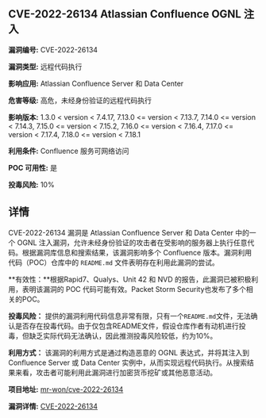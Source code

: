 ## CVE-2022-26134 Atlassian Confluence OGNL 注入

**漏洞编号:** CVE-2022-26134

**漏洞类型:** 远程代码执行

**影响应用:** Atlassian Confluence Server 和 Data Center

**危害等级:** 高危，未经身份验证的远程代码执行

**影响版本:** 1.3.0 < version < 7.4.17, 7.13.0 <= version < 7.13.7, 7.14.0 <= version < 7.14.3, 7.15.0 <= version < 7.15.2, 7.16.0 <= version < 7.16.4, 7.17.0 <= version < 7.17.4, 7.18.0 <= version < 7.18.1

**利用条件:** Confluence 服务可网络访问

**POC 可用性:** 是

**投毒风险:** 10%

## 详情

CVE-2022-26134 漏洞是 Atlassian Confluence Server 和 Data Center 中的一个 OGNL 注入漏洞，允许未经身份验证的攻击者在受影响的服务器上执行任意代码。根据漏洞库信息和搜索结果，该漏洞影响多个 Confluence 版本。漏洞利用代码（POC）仓库中的 `README.md` 文件表明存在利用此漏洞的尝试。 

**有效性：**根据Rapid7、Qualys、Unit 42 和 NVD 的报告，此漏洞已被积极利用，表明该漏洞的 POC 代码可能有效。Packet Storm Security也发布了多个相关的POC。

**投毒风险：** 提供的漏洞利用代码信息非常有限，只有一个`README.md`文件，无法确认是否存在投毒代码。由于仅包含README文件，假设仓库作者有动机进行投毒，但缺乏实际代码无法确认，因此推测投毒风险较低，约为10%。

**利用方式：** 该漏洞的利用方式是通过构造恶意的 OGNL 表达式，并将其注入到 Confluence Server 或 Data Center 实例中，从而实现远程代码执行。从搜索结果来看，攻击者可能利用此漏洞进行加密货币挖矿或其他恶意活动。

**项目地址:** [mr-won/cve-2022-26134](https://github.com/mr-won/cve-2022-26134)

**漏洞详情:** [CVE-2022-26134](https://nvd.nist.gov/vuln/detail/CVE-2022-26134)